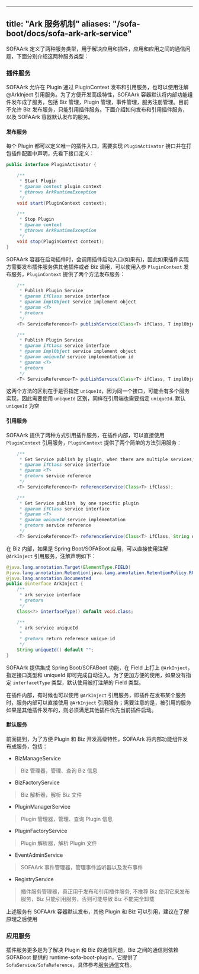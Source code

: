 
---
title: "Ark 服务机制"
aliases: "/sofa-boot/docs/sofa-ark-ark-service"
---


SOFAArk 定义了两种服务类型，用于解决应用和插件，应用和应用之间的通信问题，下面分别介绍这两种服务类型：

### 插件服务
SOFAArk 允许在 Plugin 通过 PluginContext 发布和引用服务，也可以使用注解 @ArkInject 引用服务。为了方便开发高级特性，SOFAArk 容器默认将内部功能组件发布成了服务，包括 Biz 管理，Plugin 管理，事件管理，服务注册管理。目前不允许 Biz 发布服务，只能引用插件服务。下面介绍如何发布和引用插件服务，以及 SOFAArk 容器默认发布的服务。

#### 发布服务
每个 Plugin 都可以定义唯一的插件入口，需要实现 `PluginActivator` 接口并在打包插件配置中声明，先看下接口定义：

```java
public interface PluginActivator {

    /**
     * Start Plugin
     * @param context plugin context
     * @throws ArkRuntimeException
     */
    void start(PluginContext context);

    /**
     * Stop Plugin
     * @param context
     * @throws ArkRuntimeException
     */
    void stop(PluginContext context);
}
```

SOFAArk 容器在启动插件时，会调用插件启动入口(如果有)，因此如果插件实现方需要发布插件服务供其他插件或者 Biz 调用，可以使用入参 `PluginContext` 发布服务，`PluginContext` 提供了两个方法发布服务：

```java
    /**
     * Publish Plugin Service
     * @param ifClass service interface
     * @param implObject service implement object
     * @param <T>
     * @return
     */
    <T> ServiceReference<T> publishService(Class<T> ifClass, T implObject);

    /**
     * Publish Plugin Service
     * @param ifClass service interface
     * @param implObject service implement object
     * @param uniqueId service implementation id
     * @param <T>
     * @return
     */
    <T> ServiceReference<T> publishService(Class<T> ifClass, T implObject, String uniqueId);
```

这两个方法的区别在于是否指定 `uniqueId`，因为同一个接口，可能会有多个服务实现，因此需要使用 `uniqueId` 区别，同样在引用端也需要指定 `uniqueId`. 默认 `uniqueId` 为空

#### 引用服务
SOFAArk 提供了两种方式引用插件服务，在插件内部，可以直接使用 `PluginContext` 引用服务，`PluginContext` 提供了两个简单的方法引用服务：

```java
    /**
     * Get Service publish by plugin, when there are multiple services, return the highest priority plugin service
     * @param ifClass service interface
     * @param <T>
     * @return service reference
     */
    <T> ServiceReference<T> referenceService(Class<T> ifClass);

    /**
     * Get Service publish  by one specific plugin
     * @param ifClass service interface
     * @param <T>
     * @param uniqueId service implementation
     * @return service reference
     */
    <T> ServiceReference<T> referenceService(Class<T> ifClass, String uniqueId);
```

在 Biz 内部，如果是 Spring Boot/SOFABoot 应用，可以直接使用注解 `@ArkInject` 引用服务，注解声明如下：

```java
@java.lang.annotation.Target(ElementType.FIELD)
@java.lang.annotation.Retention(java.lang.annotation.RetentionPolicy.RUNTIME)
@java.lang.annotation.Documented
public @interface ArkInject {
    /**
     * ark service interface
     * @return
     */
    Class<?> interfaceType() default void.class;

    /**
     * ark service uniqueId
     *
     * @return return reference unique-id
     */
    String uniqueId() default "";
}
```

SOFAArk 提供集成 Spring Boot/SOFABoot 功能，在 Field 上打上 `@ArkInject`，指定接口类型和 uniqueId 即可完成自动注入。为了更加方便的使用，如果没有指定 `interfacetType` 类型，默认使用被打注解的 Field 类型。


在插件内部，有时候也可以使用 `@ArkInject` 引用服务，即插件在发布某个服务时，服务内部可以直接使用 `@ArkInject` 引用服务；需要注意的是，被引用的服务如果是其他插件发布的，则必须满足其他插件优先当前插件启动。

#### 默认服务
前面提到，为了方便 Plugin 和 Biz 开发高级特性，SOFAArk 将内部功能组件发布成服务，包括：

+ BizManageService
> Biz 管理器，管理、查询 Biz 信息

+ BizFactoryService
> Biz 解析器，解析 Biz 文件

+ PluginManagerService
> Plugin 管理器，管理、查询 Plugin 信息

+ PluginFactoryService
> Plugin 解析器，解析 Plugin 文件

+ EventAdminService
> SOFAArk 事件管理器，管理事件监听器以及发布事件

+ RegistryService
> 插件服务管理器，真正用于发布和引用插件服务, 不推荐 Biz 使用它来发布服务，Biz 只能引用服务，否则可能导致 Biz 不能完全卸载

上述服务有 SOFAArk 容器默认发布，其他 Plugin 和 Biz 可以引用，建议在了解原理之后使用

### 应用服务
插件服务更多是为了解决 Plugin 和 Biz 的通信问题，Biz 之间的通信则依赖 SOFABoot 提供的 runtime-sofa-boot-plugin，它提供了 `SofaService/SofaReference`，具体参考[服务通信](../sofa-ark-ark-jvm)文档。